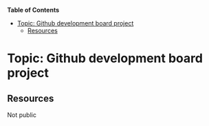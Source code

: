 <!-- START doctoc generated TOC please keep comment here to allow auto update -->
<!-- DON'T EDIT THIS SECTION, INSTEAD RE-RUN doctoc TO UPDATE -->
**Table of Contents**

- [Topic: Github development board project](#topic-github-development-board-project)
  - [Resources](#resources)

<!-- END doctoc generated TOC please keep comment here to allow auto update -->

# Topic: Github development board project

## Resources

Not public
